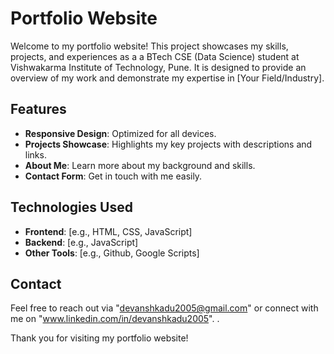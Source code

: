 # Portfolio Website

Welcome to my portfolio website! This project showcases my skills, projects, and experiences as a a BTech CSE (Data Science) student at Vishwakarma Institute of Technology, Pune. It is designed to provide an overview of my work and demonstrate my expertise in [Your Field/Industry].

## Features
- **Responsive Design**: Optimized for all devices.
- **Projects Showcase**: Highlights my key projects with descriptions and links.
- **About Me**: Learn more about my background and skills.
- **Contact Form**: Get in touch with me easily.

## Technologies Used
- **Frontend**: [e.g., HTML, CSS, JavaScript]
- **Backend**: [e.g., JavaScript]
- **Other Tools**: [e.g., Github, Google Scripts]

## Contact
Feel free to reach out via "devanshkadu2005@gmail.com" or connect with me on "www.linkedin.com/in/devanshkadu2005".
.

Thank you for visiting my portfolio website!